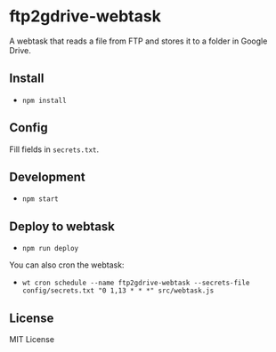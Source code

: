# ftp2gdrive-webtask

A webtask that reads a file from FTP and stores it to a folder in Google Drive.

## Install

* `npm install`


## Config

Fill fields in `secrets.txt`.


## Development

* `npm start`


## Deploy to webtask

* `npm run deploy`

You can also cron the webtask:

* `wt cron schedule --name ftp2gdrive-webtask --secrets-file config/secrets.txt "0 1,13 * * *" src/webtask.js`


## License

MIT License
